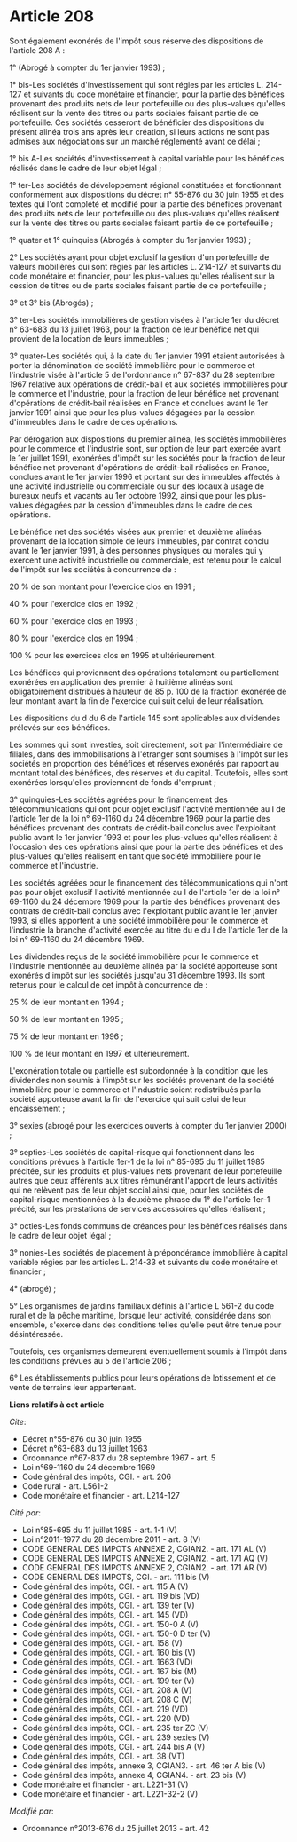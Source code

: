 # Article 208

Sont également exonérés de l'impôt sous réserve des dispositions de l'article 208 A : 

1° (Abrogé à compter du 1er janvier 1993) ; 

1° bis-Les sociétés d'investissement qui sont régies par les articles L. 214-127 et suivants du code monétaire et financier,
pour la partie des bénéfices provenant des produits nets de leur portefeuille ou des plus-values qu'elles réalisent sur la
vente des titres ou parts sociales faisant partie de ce portefeuille. Ces sociétés cesseront de bénéficier des dispositions
du présent alinéa trois ans après leur création, si leurs actions ne sont pas admises aux négociations sur un marché
réglementé avant ce délai ; 

1° bis A-Les sociétés d'investissement à capital variable pour les bénéfices réalisés dans le cadre de leur objet légal ; 

1° ter-Les sociétés de développement régional constituées et fonctionnant conformément aux dispositions du décret n° 55-876
du 30 juin 1955 et des textes qui l'ont complété et modifié pour la partie des bénéfices provenant des produits nets de leur
portefeuille ou des plus-values qu'elles réalisent sur la vente des titres ou parts sociales faisant partie de ce
portefeuille ; 

1° quater et 1° quinquies (Abrogés à compter du 1er janvier 1993) ; 

2° Les sociétés ayant pour objet exclusif la gestion d'un portefeuille de valeurs mobilières qui sont régies par les articles
L. 214-127 et suivants du code monétaire et financier, pour les plus-values qu'elles réalisent sur la cession de titres ou de
parts sociales faisant partie de ce portefeuille ; 

3° et 3° bis (Abrogés) ; 

3° ter-Les sociétés immobilières de gestion visées à l'article 1er du décret n° 63-683 du 13 juillet 1963, pour la fraction
de leur bénéfice net qui provient de la location de leurs immeubles ; 

3° quater-Les sociétés qui, à la date du 1er janvier 1991 étaient autorisées à porter la dénomination de société immobilière
pour le commerce et l'industrie visée à l'article 5 de l'ordonnance n° 67-837 du 28 septembre 1967 relative aux opérations de
crédit-bail et aux sociétés immobilières pour le commerce et l'industrie, pour la fraction de leur bénéfice net provenant
d'opérations de crédit-bail réalisées en France et conclues avant le 1er janvier 1991 ainsi que pour les plus-values dégagées
par la cession d'immeubles dans le cadre de ces opérations. 

Par dérogation aux dispositions du premier alinéa, les sociétés immobilières pour le commerce et l'industrie sont, sur option
de leur part exercée avant le 1er juillet 1991, exonérées d'impôt sur les sociétés pour la fraction de leur bénéfice net
provenant d'opérations de crédit-bail réalisées en France, conclues avant le 1er janvier 1996 et portant sur des immeubles
affectés à une activité industrielle ou commerciale ou sur des locaux à usage de bureaux neufs et vacants au 1er octobre
1992, ainsi que pour les plus-values dégagées par la cession d'immeubles dans le cadre de ces opérations. 

Le bénéfice net des sociétés visées aux premier et deuxième alinéas provenant de la location simple de leurs immeubles, par
contrat conclu avant le 1er janvier 1991, à des personnes physiques ou morales qui y exercent une activité industrielle ou
commerciale, est retenu pour le calcul de l'impôt sur les sociétés à concurrence de : 

20 % de son montant pour l'exercice clos en 1991 ; 

40 % pour l'exercice clos en 1992 ; 

60 % pour l'exercice clos en 1993 ; 

80 % pour l'exercice clos en 1994 ; 

100 % pour les exercices clos en 1995 et ultérieurement. 

Les bénéfices qui proviennent des opérations totalement ou partiellement exonérées en application des premier à huitième
alinéas sont obligatoirement distribués à hauteur de 85 p. 100 de la fraction exonérée de leur montant avant la fin de
l'exercice qui suit celui de leur réalisation. 

Les dispositions du d du 6 de l'article 145 sont applicables aux dividendes prélevés sur ces bénéfices. 

Les sommes qui sont investies, soit directement, soit par l'intermédiaire de filiales, dans des immobilisations à l'étranger
sont soumises à l'impôt sur les sociétés en proportion des bénéfices et réserves exonérés par rapport au montant total des
bénéfices, des réserves et du capital. Toutefois, elles sont exonérées lorsqu'elles proviennent de fonds d'emprunt ; 

3° quinquies-Les sociétés agréées pour le financement des télécommunications qui ont pour objet exclusif l'activité
mentionnée au I de l'article 1er de la loi n° 69-1160 du 24 décembre 1969 pour la partie des bénéfices provenant des contrats
de crédit-bail conclus avec l'exploitant public avant le 1er janvier 1993 et pour les plus-values qu'elles réalisent à
l'occasion des ces opérations ainsi que pour la partie des bénéfices et des plus-values qu'elles réalisent en tant que
société immobilière pour le commerce et l'industrie. 

Les sociétés agréées pour le financement des télécommunications qui n'ont pas pour objet exclusif l'activité mentionnée au I
de l'article 1er de la loi n° 69-1160 du 24 décembre 1969 pour la partie des bénéfices provenant des contrats de crédit-bail
conclus avec l'exploitant public avant le 1er janvier 1993, si elles apportent à une société immobilière pour le commerce et
l'industrie la branche d'activité exercée au titre du e du I de l'article 1er de la loi n° 69-1160 du 24 décembre 1969. 

Les dividendes reçus de la société immobilière pour le commerce et l'industrie mentionnée au deuxième alinéa par la société
apporteuse sont exonérés d'impôt sur les sociétés jusqu'au 31 décembre 1993. Ils sont retenus pour le calcul de cet impôt à
concurrence de : 

25 % de leur montant en 1994 ; 

50 % de leur montant en 1995 ; 

75 % de leur montant en 1996 ; 

100 % de leur montant en 1997 et ultérieurement. 

L'exonération totale ou partielle est subordonnée à la condition que les dividendes non soumis à l'impôt sur les sociétés
provenant de la société immobilière pour le commerce et l'industrie soient redistribués par la société apporteuse avant la
fin de l'exercice qui suit celui de leur encaissement ; 

3° sexies (abrogé pour les exercices ouverts à compter du 1er janvier 2000) ; 

3° septies-Les sociétés de capital-risque qui fonctionnent dans les conditions prévues à l'article 1er-1 de la loi n° 85-695
du 11 juillet 1985 précitée, sur les produits et plus-values nets provenant de leur portefeuille autres que ceux afférents
aux titres rémunérant l'apport de leurs activités qui ne relèvent pas de leur objet social ainsi que, pour les sociétés de
capital-risque mentionnées à la deuxième phrase du 1° de l'article 1er-1 précité, sur les prestations de services accessoires
qu'elles réalisent ; 

3° octies-Les fonds communs de créances pour les bénéfices réalisés dans le cadre de leur objet légal ; 

3° nonies-Les sociétés de placement à prépondérance immobilière à capital variable régies par les articles L. 214-33 et
suivants du code monétaire et financier ; 

4° (abrogé) ; 

5° Les organismes de jardins familiaux définis à l'article L 561-2 du code rural et de la pêche maritime, lorsque leur
activité, considérée dans son ensemble, s'exerce dans des conditions telles qu'elle peut être tenue pour désintéressée. 

Toutefois, ces organismes demeurent éventuellement soumis à l'impôt dans les conditions prévues au 5 de l'article 206 ; 

6° Les établissements publics pour leurs opérations de lotissement et de vente de terrains leur appartenant.

**Liens relatifs à cet article**

_Cite_:

  - Décret n°55-876 du 30 juin 1955
  - Décret n°63-683 du 13 juillet 1963
  - Ordonnance n°67-837 du 28 septembre 1967 - art. 5
  - Loi n°69-1160 du 24 décembre 1969
  - Code général des impôts, CGI. - art. 206
  - Code rural - art. L561-2
  - Code monétaire et financier - art. L214-127

_Cité par_:

  - Loi n°85-695 du 11 juillet 1985 - art. 1-1 (V)
  - Loi n°2011-1977 du 28 décembre 2011 - art. 8 (V)
  - CODE GENERAL DES IMPOTS ANNEXE 2, CGIAN2. - art. 171 AL (V)
  - CODE GENERAL DES IMPOTS ANNEXE 2, CGIAN2. - art. 171 AQ (V)
  - CODE GENERAL DES IMPOTS ANNEXE 2, CGIAN2. - art. 171 AR (V)
  - CODE GENERAL DES IMPOTS, CGI. - art. 111 bis (V)
  - Code général des impôts, CGI. - art. 115 A (V)
  - Code général des impôts, CGI. - art. 119 bis (VD)
  - Code général des impôts, CGI. - art. 139 ter (V)
  - Code général des impôts, CGI. - art. 145 (VD)
  - Code général des impôts, CGI. - art. 150-0 A (V)
  - Code général des impôts, CGI. - art. 150-0 D ter (V)
  - Code général des impôts, CGI. - art. 158 (V)
  - Code général des impôts, CGI. - art. 160 bis (V)
  - Code général des impôts, CGI. - art. 1663 (VD)
  - Code général des impôts, CGI. - art. 167 bis (M)
  - Code général des impôts, CGI. - art. 199 ter (V)
  - Code général des impôts, CGI. - art. 208 A (V)
  - Code général des impôts, CGI. - art. 208 C (V)
  - Code général des impôts, CGI. - art. 219 (VD)
  - Code général des impôts, CGI. - art. 220 (VD)
  - Code général des impôts, CGI. - art. 235 ter ZC (V)
  - Code général des impôts, CGI. - art. 239 sexies (V)
  - Code général des impôts, CGI. - art. 244 bis A (V)
  - Code général des impôts, CGI. - art. 38 (VT)
  - Code général des impôts, annexe 3, CGIAN3. - art. 46 ter A bis (V)
  - Code général des impôts, annexe 4, CGIAN4. - art. 23 bis (V)
  - Code monétaire et financier - art. L221-31 (V)
  - Code monétaire et financier - art. L221-32-2 (V)

_Modifié par_:

  - Ordonnance n°2013-676 du 25 juillet 2013 - art. 42

